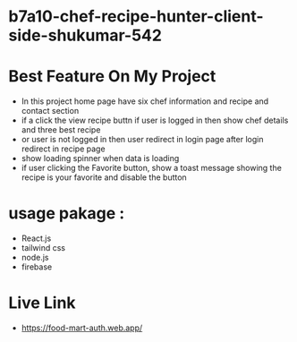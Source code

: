 ﻿# b7a10-chef-recipe-hunter-client-side-shukumar-542

 #
 
 # Best Feature On My Project
 - In this project home page have six chef information and recipe and contact section
 - if a click the view recipe buttn if user is logged in then show chef details and three best recipe 
 - or user is not logged in then user redirect in login page after login redirect in recipe page
 - show loading spinner when data is loading
 - if user  clicking the Favorite button, show a toast message showing the recipe is your favorite and disable the button

# usage pakage : 
- React.js
- tailwind css
- node.js
- firebase
  


 
 # Live Link
 - https://food-mart-auth.web.app/
